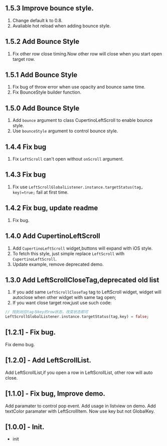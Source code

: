 
## 1.5.3 Improve bounce style.

1. Change default k to 0.8.
2. Avaliable hot reload when adding bounce style.
  
## 1.5.2 Add Bounce Style

1. Fix other row close timing.Now other row will close when you start open target row.

## 1.5.1 Add Bounce Style

1. Fix bug of throw error when use opacity and bounce same time.
2. Fix BounceStyle builder function.

## 1.5.0 Add Bounce Style

1. Add `bounce` argument to class CupertinoLeftScroll to enable bounce style.
2. Use `bounceStyle` argument to control bounce style.

## 1.4.4 Fix bug

1. Fix `LeftScroll` can't open without `onScroll` argument.

## 1.4.3 Fix bug

1. Fix use `LeftScrollGlobalListener.instance.targetStatus(tag, key)=true;` fail at first time.

## 1.4.2 Fix bug, update readme

1. Fix bug.

## 1.4.0 Add CupertinoLeftScroll  

1. Add `CupertinoLeftScroll` widget,buttons will expand with iOS style.  
2. To fetch this style, just simple replace `LeftScroll` with `CupertinoLeftScroll`.  
3. Update example, remove deprecated demo.  

## 1.3.0 Add LeftScrollCloseTag,deprecated old list  

1. If you add same `LeftScrollCloseTag` tag to LeftScroll widget, widget will autoclose when other widget with same tag open;  
2. If you want close target row,just use such code:  
```dart
// 找到对应tag与key的row状态，改变状态即可
LeftScrollGlobalListener.instance.targetStatus(tag,key) = false;
```

## [1.2.1] - Fix bug.

Fix demo bug.
## [1.2.0] - Add LeftScrollList.

Add LeftScrollList,if you open a row in LeftScrollList, other row will auto close.

## [1.1.0] - Fix bug, Improve demo.

Add paramater to control pop event.
Add usage in listview on demo.
Add textColor paramater with LeftScrollItem.
Now use key but not GlobalKey.

## [1.0.0] - Init.

- init
